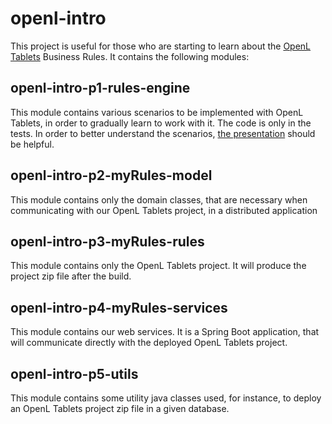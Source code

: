 # openl-intro
This project is useful for those who are starting to learn about the [OpenL Tablets](http://openl-tablets.org/) Business Rules. It contains the following modules:


## openl-intro-p1-rules-engine
This module contains various scenarios to be implemented with OpenL Tablets, in order to gradually learn to work with it. The code is only in the tests. In order to better understand the scenarios, [the presentation](/docs/Presentation.pdf) should be helpful.


## openl-intro-p2-myRules-model
This module contains only the domain classes, that are necessary when communicating with our OpenL Tablets project, in a distributed application


## openl-intro-p3-myRules-rules
This module contains only the OpenL Tablets project. It will produce the project zip file after the build.


## openl-intro-p4-myRules-services
This module contains our web services. It is a Spring Boot application, that will communicate directly with the deployed OpenL Tablets project.


## openl-intro-p5-utils
This module contains some utility java classes used, for instance, to deploy an OpenL Tablets project zip file in a given database.
